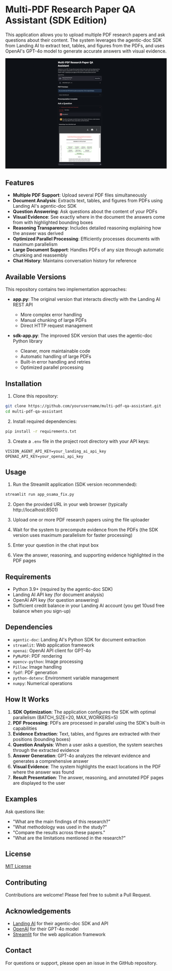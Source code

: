 # Multi-PDF Research Paper QA Assistant (SDK Edition)

This application allows you to upload multiple PDF research papers and ask questions about their content. The system leverages the agentic-doc SDK from Landing AI to extract text, tables, and figures from the PDFs, and uses OpenAI's GPT-4o model to generate accurate answers with visual evidence.

![App Screenshot](multi-pdf-app.png)

## Features

- **Multiple PDF Support**: Upload several PDF files simultaneously
- **Document Analysis**: Extracts text, tables, and figures from PDFs using Landing AI's agentic-doc SDK
- **Question Answering**: Ask questions about the content of your PDFs
- **Visual Evidence**: See exactly where in the document the answers come from with highlighted bounding boxes
- **Reasoning Transparency**: Includes detailed reasoning explaining how the answer was derived
- **Optimized Parallel Processing**: Efficiently processes documents with maximum parallelism
- **Large Document Support**: Handles PDFs of any size through automatic chunking and reassembly
- **Chat History**: Maintains conversation history for reference

## Available Versions

This repository contains two implementation approaches:

- **app.py**: The original version that interacts directly with the Landing AI REST API
  - More complex error handling
  - Manual chunking of large PDFs
  - Direct HTTP request management

- **sdk-app.py**: The improved SDK version that uses the agentic-doc Python library
  - Cleaner, more maintainable code
  - Automatic handling of large PDFs
  - Built-in error handling and retries
  - Optimized parallel processing

## Installation

1. Clone this repository:
```bash
git clone https://github.com/yourusername/multi-pdf-qa-assistant.git
cd multi-pdf-qa-assistant
```

2. Install required dependencies:
```bash
pip install -r requirements.txt
```

3. Create a `.env` file in the project root directory with your API keys:
```
VISION_AGENT_API_KEY=your_landing_ai_api_key
OPENAI_API_KEY=your_openai_api_key
```

## Usage

1. Run the Streamlit application (SDK version recommended):
```bash
streamlit run app_osama_fix.py
```

2. Open the provided URL in your web browser (typically http://localhost:8501)

3. Upload one or more PDF research papers using the file uploader

4. Wait for the system to precompute evidence from the PDFs (the SDK version uses maximum parallelism for faster processing)

5. Enter your question in the chat input box

6. View the answer, reasoning, and supporting evidence highlighted in the PDF pages

## Requirements

- Python 3.9+ (required by the agentic-doc SDK)
- Landing AI API key (for document analysis)
- OpenAI API key (for question answering)
- Sufficient credit balance in your Landing AI account (you get 10usd free balance when you sign-up)

## Dependencies

- `agentic-doc`: Landing AI's Python SDK for document extraction
- `streamlit`: Web application framework
- `openai`: OpenAI API client for GPT-4o
- `PyMuPDF`: PDF rendering
- `opencv-python`: Image processing
- `Pillow`: Image handling
- `fpdf`: PDF generation
- `python-dotenv`: Environment variable management
- `numpy`: Numerical operations

## How It Works

1. **SDK Optimization**: The application configures the SDK with optimal parallelism (BATCH_SIZE=20, MAX_WORKERS=5)
2. **PDF Processing**: PDFs are processed in parallel using the SDK's built-in capabilities
3. **Evidence Extraction**: Text, tables, and figures are extracted with their positions (bounding boxes)
4. **Question Analysis**: When a user asks a question, the system searches through the extracted evidence
5. **Answer Generation**: GPT-4o analyzes the relevant evidence and generates a comprehensive answer
6. **Visual Evidence**: The system highlights the exact locations in the PDF where the answer was found
7. **Result Presentation**: The answer, reasoning, and annotated PDF pages are displayed to the user

## Examples

Ask questions like:
- "What are the main findings of this research?"
- "What methodology was used in the study?"
- "Compare the results across these papers."
- "What are the limitations mentioned in the research?"

## License

[MIT License](LICENSE)

## Contributing

Contributions are welcome! Please feel free to submit a Pull Request.

## Acknowledgements

- [Landing AI](https://landing.ai/) for their agentic-doc SDK and API
- [OpenAI](https://openai.com/) for their GPT-4o model
- [Streamlit](https://streamlit.io/) for the web application framework

## Contact

For questions or support, please open an issue in the GitHub repository.

